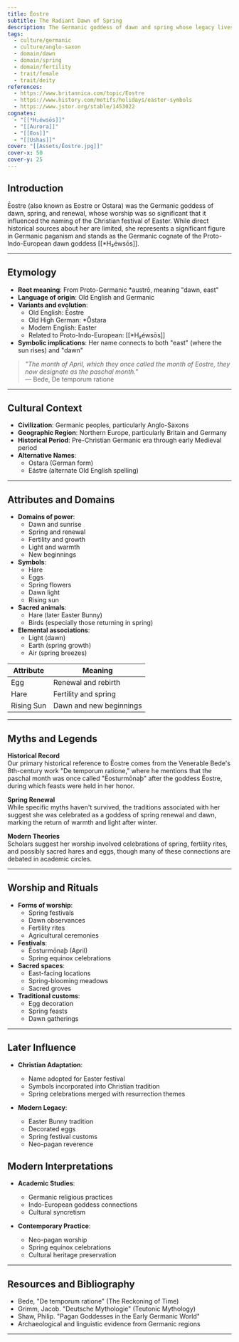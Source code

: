 ```yaml
---
title: Ēostre
subtitle: The Radiant Dawn of Spring
description: The Germanic goddess of dawn and spring whose legacy lives on in the celebration of Easter
tags:
  - culture/germanic
  - culture/anglo-saxon
  - domain/dawn
  - domain/spring
  - domain/fertility
  - trait/female
  - trait/deity
references:
  - https://www.britannica.com/topic/Eostre
  - https://www.history.com/motifs/holidays/easter-symbols
  - https://www.jstor.org/stable/1453022
cognates:
  - "[[*H₂éwsōs]]"
  - "[[Aurora]]"
  - "[[Eos]]"
  - "[[Ushas]]"
cover: "[[Assets/Ēostre.jpg]]"
cover-x: 50
cover-y: 25
---
```

##  Introduction
Ēostre (also known as Eostre or Ostara) was the Germanic goddess of dawn, spring, and renewal, whose worship was so significant that it influenced the naming of the Christian festival of Easter. While direct historical sources about her are limited, she represents a significant figure in Germanic paganism and stands as the Germanic cognate of the Proto-Indo-European dawn goddess [[*H₂éwsōs]].

---

## Etymology

- **Root meaning**: From Proto-Germanic *austrō, meaning "dawn, east"
- **Language of origin**: Old English and Germanic
- **Variants and evolution**: 
  - Old English: Ēostre
  - Old High German: *Ôstara
  - Modern English: Easter
  - Related to Proto-Indo-European: [[*H₂éwsōs]]
- **Symbolic implications**: Her name connects to both "east" (where the sun rises) and "dawn"

> _"The month of April, which they once called the month of Eostre, they now designate as the paschal month."_  
> — Bede, De temporum ratione

---

##  Cultural Context

- **Civilization**: Germanic peoples, particularly Anglo-Saxons
- **Geographic Region**: Northern Europe, particularly Britain and Germany
- **Historical Period**: Pre-Christian Germanic era through early Medieval period
- **Alternative Names**:
  - Ostara (German form)
  - Eástre (alternate Old English spelling)

---

## Attributes and Domains

- **Domains of power**: 
  - Dawn and sunrise
  - Spring and renewal
  - Fertility and growth
  - Light and warmth
  - New beginnings
- **Symbols**: 
  - Hare
  - Eggs
  - Spring flowers
  - Dawn light
  - Rising sun
- **Sacred animals**: 
  - Hare (later Easter Bunny)
  - Birds (especially those returning in spring)
- **Elemental associations**: 
  - Light (dawn)
  - Earth (spring growth)
  - Air (spring breezes)

| Attribute | Meaning |
|-----------|----------|
| Egg | Renewal and rebirth |
| Hare | Fertility and spring |
| Rising Sun | Dawn and new beginnings |

---

## Myths and Legends

**Historical Record**  
Our primary historical reference to Ēostre comes from the Venerable Bede's 8th-century work "De temporum ratione," where he mentions that the paschal month was once called "Ēosturmōnaþ" after the goddess Ēostre, during which feasts were held in her honor.

**Spring Renewal**  
While specific myths haven't survived, the traditions associated with her suggest she was celebrated as a goddess of spring renewal and dawn, marking the return of warmth and light after winter.

**Modern Theories**  
Scholars suggest her worship involved celebrations of spring, fertility rites, and possibly sacred hares and eggs, though many of these connections are debated in academic circles.

---

## Worship and Rituals

- **Forms of worship**: 
  - Spring festivals
  - Dawn observances
  - Fertility rites
  - Agricultural ceremonies
- **Festivals**: 
  - Ēosturmōnaþ (April)
  - Spring equinox celebrations
- **Sacred spaces**: 
  - East-facing locations
  - Spring-blooming meadows
  - Sacred groves
- **Traditional customs**: 
  - Egg decoration
  - Spring feasts
  - Dawn gatherings

---

## Later Influence

- **Christian Adaptation**: 
  - Name adopted for Easter festival
  - Symbols incorporated into Christian tradition
  - Spring celebrations merged with resurrection themes

- **Modern Legacy**: 
  - Easter Bunny tradition
  - Decorated eggs
  - Spring festival customs
  - Neo-pagan reverence

## Modern Interpretations

- **Academic Studies**: 
  - Germanic religious practices
  - Indo-European goddess connections
  - Cultural syncretism

- **Contemporary Practice**: 
  - Neo-pagan worship
  - Spring equinox celebrations
  - Cultural heritage preservation

---

## Resources and Bibliography

- Bede, "De temporum ratione" (The Reckoning of Time)
- Grimm, Jacob. "Deutsche Mythologie" (Teutonic Mythology)
- Shaw, Philip. "Pagan Goddesses in the Early Germanic World"
- Archaeological and linguistic evidence from Germanic regions

---